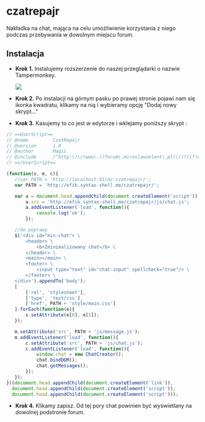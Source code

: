 # czatrepajr

Nakładka na chat, mająca na celu umożliwienie korzystania z niego podczas przebywania w dowolnym miejscu forum.

## Instalacja
 - **Krok 1.** Instalujemy rozszerzenie do naszej przeglądarki o nazwie Tampermonkey.</br>

    ![](http://i.imgur.com/NLSSO3B.png)
 - **Krok 2.** Po instalacji na górnym pasku po prawej stronie pojawi nam się ikonka kwadratu, klikamy na nią i wybieramy opcję "Dodaj nowy skrypt..."

 - **Krok 3.** Kasujemy to co jest w edytorze i wklejamy poniższy skrypt :
 ```js
// ==UserScript==
// @name         CzatRepajr
// @version      1.0
// @author       Magic
// @include      /^http:\/\/(www\.)?forum\.miroslawzelent\.pl(\/)?((?!chat).)*$/
// ==/UserScript==

(function(s, m, c){
    //var PATH = 'http://localhost:81/mz-czatrepajr/';
    var PATH = 'http://efik.syntax-shell.me/czatrepajr/';

    var a = document.head.appendChild(document.createElement('script'));
        a.src = 'http://efik.syntax-shell.me/czatrepajr/js/chat.js';
        a.addEventListener('load', function(){
            console.log('ok');
        });

    //do poprawy
    $('<div id="min-chat"> \
        <header> \
            <b>Zminimalizowany chat</b> \
        </header> \
        <main></main> \
        <footer> \
            <input type="text" id="chat-input" spellcheck="true"/> \
        </footer> \
    </div>').appendTo('body');
    [
        ['rel', 'stylesheet'],
        ['type', 'text/css'],
        ['href', PATH + 'style/main.css']
    ].forEach(function(e){
        s.setAttribute(e[0], e[1]);
    });

    m.setAttribute('src', PATH + 'js/message.js');
    m.addEventListener('load', function(){
        c.setAttribute('src', PATH + 'js/chat.js');
        c.addEventListener('load', function(){
            window.chat = new ChatCreator();
            chat.bindDOM();
            chat.getMessages();
        });
    });
})(document.head.appendChild(document.createElement('link')), 
   document.head.appendChild(document.createElement('script')),
   document.head.appendChild(document.createElement('script')));
 ```
 - **Krok 4.** Klikamy zapisz. Od tej pory chat powinien być wyświetlany na dowolnej podstronie forum.

